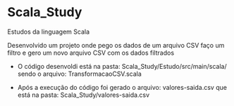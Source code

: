 # Scala_Study
Estudos da linguagem Scala

Desenvolvido um projeto onde pego os dados de um arquivo CSV faço um filtro e gero um novo arquivo CSV com os dados filtrados

* O código desenvoldi está na pasta: Scala_Study/Estudo/src/main/scala/
sendo o arquivo: TransformacaoCSV.scala

* Após a execução do código foi gerado o arquivo: valores-saida.csv
que está na pasta: Scala_Study/valores-saida.csv


